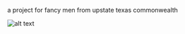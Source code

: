 a project for fancy men from upstate texas commonwealth

![alt text](https://cdn.discordapp.com/attachments/862658082282930190/988471648804024390/6939jy.jpg)